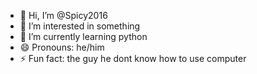 - 👋 Hi, I’m @Spicy2016
- 👀 I’m interested in something
- 🌱 I’m currently learning python
- 😄 Pronouns: he/him
- ⚡ Fun fact: the guy he dont know how to use computer

<!---
Spicy2016/Spicy2016 is a ✨ special ✨ repository because its `README.md` (this file) appears on your GitHub profile.
You can click the Preview link to take a look at your changes.
--->
